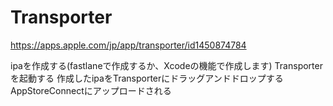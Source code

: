 # Transporter
https://apps.apple.com/jp/app/transporter/id1450874784

ipaを作成する(fastlaneで作成するか、Xcodeの機能で作成します)
Transporterを起動する
作成したipaをTransporterにドラッグアンドドロップする
AppStoreConnectにアップロードされる
